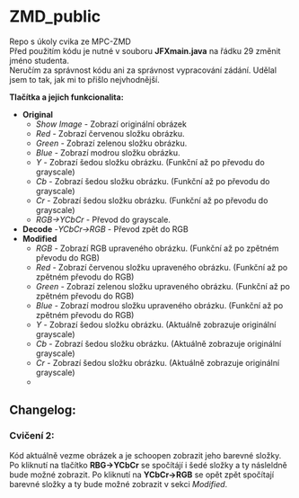 # ZMD_public
Repo s úkoly cvika ze MPC-ZMD  
Před použitím kódu je nutné v souboru **JFXmain.java** na řádku 29 změnit jméno studenta.   
Neručím za správnost kódu ani za správnost vypracování zádání. Udělal jsem to tak, jak mi to přišlo nejvhodnější.  

**Tlačítka a jejich funkcionalita:**
- **Original**
  - *Show Image* - Zobrazí originální obrázek
  - *Red* - Zobrazí červenou složku obrázku.
  - *Green* - Zobrazí zelenou složku obrázku.
  - *Blue* - Zobrazí modrou složku obrázku.
  - *Y* - Zobrazí šedou složku obrázku. (Funkční až po převodu do grayscale)
  - *Cb* - Zobrazí šedou složku obrázku. (Funkční až po převodu do grayscale)
  - *Cr* - Zobrazí šedou složku obrázku. (Funkční až po převodu do grayscale)
  - *RGB->YCbCr* - Převod do grayscale.
- **Decode**
  -*YCbCr->RGB* - Převod zpět do RGB
- **Modified**
  - *RGB* - Zobrazí RGB upraveného obrázku. (Funkční až po zpětném převodu do RGB)
  - *Red* - Zobrazí červenou složku upraveného obrázku. (Funkční až po zpětném převodu do RGB)
  - *Green* - Zobrazí zelenou složku upraveného obrázku. (Funkční až po zpětném převodu do RGB)
  - *Blue* - Zobrazí modrou složku upraveného obrázku. (Funkční až po zpětném převodu do RGB)
  - *Y* - Zobrazí šedou složku obrázku. (Aktuálně zobrazuje originální grayscale)
  - *Cb* - Zobrazí šedou složku obrázku. (Aktuálně zobrazuje originální grayscale)
  - *Cr* - Zobrazí šedou složku obrázku. (Aktuálně zobrazuje originální grayscale)
  - 
## Changelog: 
### Cvičení 2:
Kód aktuálně vezme obrázek a je schoopen zobrazit jeho barevné složky. Po kliknutí na tlačítko **RBG->YCbCr** se spočítájí i šedé složky a ty násleldně bude možné zobrazit. Po kliknutí na **YCbCr->RGB** se opět zpět spočítají barevné složky a ty bude možné zobrazit v sekci *Modified*. 
